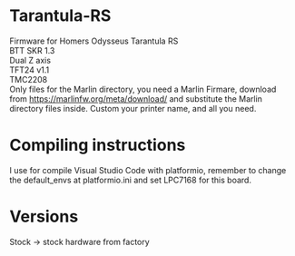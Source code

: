 # Tarantula-RS  
Firmware for Homers Odysseus Tarantula RS  
BTT SKR 1.3  
Dual Z axis  
TFT24 v1.1  
TMC2208  
Only files for the Marlin directory, you need a Marlin Firmare, download from https://marlinfw.org/meta/download/ and substitute the Marlin directory files inside. Custom your printer name, and all you need.  
  
# Compiling instructions  
I use for compile Visual Studio Code with platformio, remember to change the default_envs at platformio.ini and set LPC7168 for this board.  
  
# Versions 
Stock -> stock hardware from factory  
